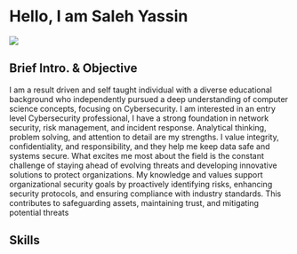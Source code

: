 # Hello, I am Saleh Yassin
<a href="https://www.linkedin.com/in/your-username/" target="_blank" rel="noopener noreferrer"> <img src= "https://img.shields.io/badge/-LinkedIn-0072b1?style=for-the-badge&logo=LinkedIn&logoColor=white"
/> 
</a>



## Brief Intro. & Objective
I am a result driven and self taught individual with a diverse educational background who independently pursued a deep understanding of computer science concepts, focusing on Cybersecurity. I am interested in an entry level Cybersecurity professional, I have a strong foundation in network security, risk management, and incident response. Analytical thinking, problem solving, and attention to detail are my strengths. I value integrity, confidentiality, and responsibility, and they help me keep data safe and systems secure. What excites me most about the field is the constant challenge of staying ahead of evolving threats and developing innovative solutions to protect organizations.
My knowledge and values support organizational security goals by proactively identifying risks, enhancing security protocols, and ensuring compliance with industry standards. This contributes to safeguarding assets, maintaining trust, and mitigating potential threats

## Skills

